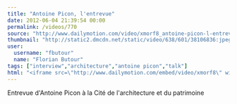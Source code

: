 ```yaml
---
title: "Antoine Picon, l'entrevue"
date: 2012-06-04 21:39:54 00:00
permalink: /videos/770
source: "http://www.dailymotion.com/video/xmorf8_antoine-picon-l-entrevue_creation"
thumbnail: "http://static2.dmcdn.net/static/video/638/601/38106836:jpeg_preview_large.jpg?20120228114621"
user:
  username: "fbutour"
  name: "Florian Butour"
tags: ["interview","architecture","antoine picon","talk"]
html: "<iframe src=\"http://www.dailymotion.com/embed/video/xmorf8\" width=\"480\" height=\"359\" frameborder=\"0\"></iframe>"
---
```


Entrevue d'Antoine Picon à la Cité de l'architecture et du patrimoine